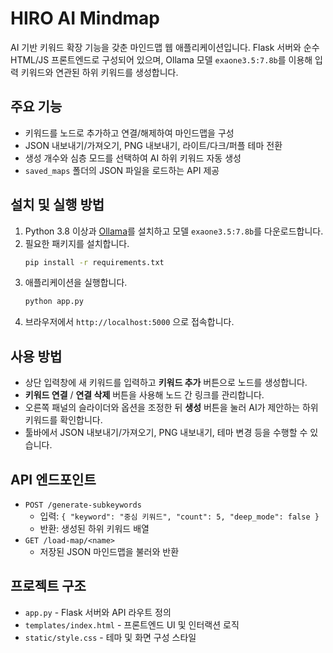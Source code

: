 # HIRO AI Mindmap

AI 기반 키워드 확장 기능을 갖춘 마인드맵 웹 애플리케이션입니다. Flask 서버와 순수 HTML/JS 프론트엔드로 구성되어 있으며, Ollama 모델 `exaone3.5:7.8b`를 이용해 입력 키워드와 연관된 하위 키워드를 생성합니다.

## 주요 기능
- 키워드를 노드로 추가하고 연결/해제하여 마인드맵을 구성
- JSON 내보내기/가져오기, PNG 내보내기, 라이트/다크/퍼플 테마 전환
- 생성 개수와 심층 모드를 선택하여 AI 하위 키워드 자동 생성
- `saved_maps` 폴더의 JSON 파일을 로드하는 API 제공

## 설치 및 실행 방법
1. Python 3.8 이상과 [Ollama](https://ollama.ai/)를 설치하고 모델 `exaone3.5:7.8b`를 다운로드합니다.
2. 필요한 패키지를 설치합니다.
   ```bash
   pip install -r requirements.txt
   ```
3. 애플리케이션을 실행합니다.
   ```bash
   python app.py
   ```
4. 브라우저에서 `http://localhost:5000` 으로 접속합니다.

## 사용 방법
- 상단 입력창에 새 키워드를 입력하고 **키워드 추가** 버튼으로 노드를 생성합니다.
- **키워드 연결** / **연결 삭제** 버튼을 사용해 노드 간 링크를 관리합니다.
- 오른쪽 패널의 슬라이더와 옵션을 조정한 뒤 **생성** 버튼을 눌러 AI가 제안하는 하위 키워드를 확인합니다.
- 툴바에서 JSON 내보내기/가져오기, PNG 내보내기, 테마 변경 등을 수행할 수 있습니다.

## API 엔드포인트
- `POST /generate-subkeywords`
  - 입력: `{ "keyword": "중심 키워드", "count": 5, "deep_mode": false }`
  - 반환: 생성된 하위 키워드 배열
- `GET /load-map/<name>`
  - 저장된 JSON 마인드맵을 불러와 반환

## 프로젝트 구조
- `app.py` - Flask 서버와 API 라우트 정의
- `templates/index.html` - 프론트엔드 UI 및 인터랙션 로직
- `static/style.css` - 테마 및 화면 구성 스타일
